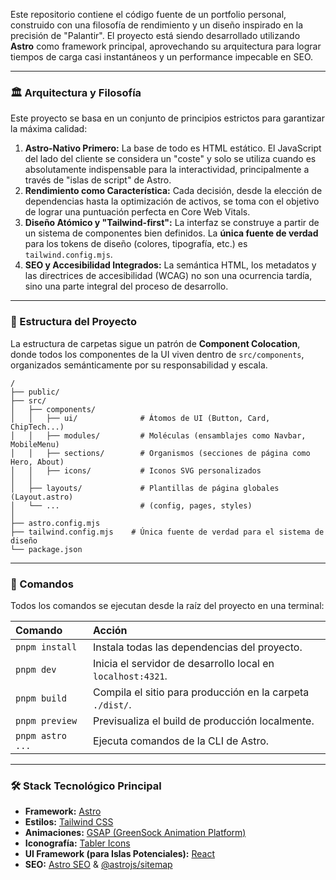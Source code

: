 Este repositorio contiene el código fuente de un portfolio personal, construido con una filosofía de rendimiento y un diseño inspirado en la precisión de "Palantir". El proyecto está siendo desarrollado utilizando **Astro** como framework principal, aprovechando su arquitectura para lograr tiempos de carga casi instantáneos y un performance impecable en SEO.

---

### 🏛️ Arquitectura y Filosofía

Este proyecto se basa en un conjunto de principios estrictos para garantizar la máxima calidad:

1.  **Astro-Nativo Primero:** La base de todo es HTML estático. El JavaScript del lado del cliente se considera un "coste" y solo se utiliza cuando es absolutamente indispensable para la interactividad, principalmente a través de "islas de script" de Astro.
2.  **Rendimiento como Característica:** Cada decisión, desde la elección de dependencias hasta la optimización de activos, se toma con el objetivo de lograr una puntuación perfecta en Core Web Vitals.
3.  **Diseño Atómico y "Tailwind-first":** La interfaz se construye a partir de un sistema de componentes bien definidos. La **única fuente de verdad** para los tokens de diseño (colores, tipografía, etc.) es `tailwind.config.mjs`.
4.  **SEO y Accesibilidad Integrados:** La semántica HTML, los metadatos y las directrices de accesibilidad (WCAG) no son una ocurrencia tardía, sino una parte integral del proceso de desarrollo.

---

### 🚀 Estructura del Proyecto

La estructura de carpetas sigue un patrón de **Component Colocation**, donde todos los componentes de la UI viven dentro de `src/components`, organizados semánticamente por su responsabilidad y escala.

```text
/
├── public/
├── src/
│   ├── components/
│   │   ├── ui/              # Átomos de UI (Button, Card, ChipTech...)
│   │   ├── modules/         # Moléculas (ensamblajes como Navbar, MobileMenu)
│   │   ├── sections/        # Organismos (secciones de página como Hero, About)
│   │   ├── icons/           # Iconos SVG personalizados
│   │
│   ├── layouts/             # Plantillas de página globales (Layout.astro)
│   └── ...                  # (config, pages, styles)
│
├── astro.config.mjs
├── tailwind.config.mjs    # Única fuente de verdad para el sistema de diseño
└── package.json
```

---

### 🧞 Comandos

Todos los comandos se ejecutan desde la raíz del proyecto en una terminal:

| Comando        | Acción                                                 |
| :------------- | :----------------------------------------------------- |
| `pnpm install` | Instala todas las dependencias del proyecto.           |
| `pnpm dev`     | Inicia el servidor de desarrollo local en `localhost:4321`. |
| `pnpm build`   | Compila el sitio para producción en la carpeta `./dist/`. |
| `pnpm preview` | Previsualiza el build de producción localmente.        |
| `pnpm astro ...`| Ejecuta comandos de la CLI de Astro.                   |

---

### 🛠️ Stack Tecnológico Principal

*   **Framework:** [Astro](https://astro.build/)
*   **Estilos:** [Tailwind CSS](https://tailwindcss.com/)
*   **Animaciones:** [GSAP (GreenSock Animation Platform)](https://gsap.com/)
*   **Iconografía:** [Tabler Icons](https://tabler-icons.io/)
*   **UI Framework (para Islas Potenciales):** [React](https://react.dev/)
*   **SEO:** [Astro SEO](https://github.com/astro-community/astro-seo) & [@astrojs/sitemap](https://docs.astro.build/en/guides/integrations-guide/sitemap/)
